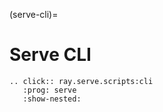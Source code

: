(serve-cli)=

# Serve CLI

```{eval-rst}
.. click:: ray.serve.scripts:cli
   :prog: serve
   :show-nested:
```